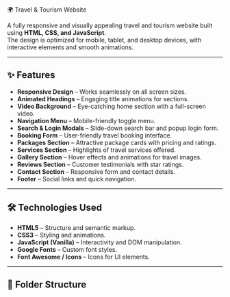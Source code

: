  🌍 Travel & Tourism Website

A fully responsive and visually appealing travel and tourism website built using **HTML, CSS, and JavaScript**.  
The design is optimized for mobile, tablet, and desktop devices, with interactive elements and smooth animations.

---

## ✨ Features
- **Responsive Design** – Works seamlessly on all screen sizes.
- **Animated Headings** – Engaging title animations for sections.
- **Video Background** – Eye-catching home section with a full-screen video.
- **Navigation Menu** – Mobile-friendly toggle menu.
- **Search & Login Modals** – Slide-down search bar and popup login form.
- **Booking Form** – User-friendly travel booking interface.
- **Packages Section** – Attractive package cards with pricing and ratings.
- **Services Section** – Highlights of travel services offered.
- **Gallery Section** – Hover effects and animations for travel images.
- **Reviews Section** – Customer testimonials with star ratings.
- **Contact Section** – Responsive form and contact details.
- **Footer** – Social links and quick navigation.

---

## 🛠️ Technologies Used
- **HTML5** – Structure and semantic markup.
- **CSS3** – Styling and animations.
- **JavaScript (Vanilla)** – Interactivity and DOM manipulation.
- **Google Fonts** – Custom font styles.
- **Font Awesome / Icons** – Icons for UI elements.

---

## 📂 Folder Structure
